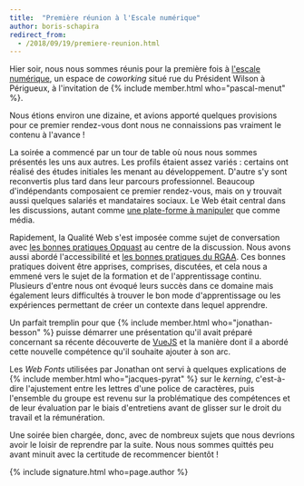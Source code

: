 ```yaml
---
title:  "Première réunion à l'Escale numérique"
author: boris-schapira
redirect_from:
  - /2018/09/19/premiere-reunion.html
---
```


Hier soir, nous nous sommes réunis pour la première fois à [l'escale numérique](http://lescalenumerique.fr/), un espace de <i lang="en" title="lieu de travail partagé">coworking</i> situé rue du Président Wilson à Périgueux, à l'invitation de {% include member.html who="pascal-menut" %}.

Nous étions environ une dizaine, et avions apporté quelques provisions pour ce premier rendez-vous dont nous ne connaissions pas vraiment le contenu à l'avance !

La soirée a commencé par un tour de table où nous nous sommes présentés les uns aux autres. Les profils étaient assez variés : certains ont réalisé des études initiales les menant au développement. D'autre s'y sont reconvertis plus tard dans leur parcours professionnel. Beaucoup d'indépendants composaient ce premier rendez-vous, mais on y trouvait aussi quelques salariés et mandataires sociaux. Le Web était central dans les discussions, autant comme [une plate-forme à manipuler](http://mars-hack-lab.fr/) que comme média.

Rapidement, la Qualité Web s'est imposée comme sujet de conversation avec [les bonnes pratiques Opquast](https://www.opquast.com/qualite-web-opquast/) au centre de la discussion. Nous avons aussi abordé l'accessibilité et [les bonnes pratiques du <abbr title="Référentiel Général d'Accessibilité pour les Administrations">RGAA</abbr>](http://references.modernisation.gouv.fr/referentiel/). Ces bonnes pratiques doivent être apprises, comprises, discutées, et cela nous a emmené vers le sujet de la formation et de l'apprentissage continu. Plusieurs d'entre nous ont évoqué leurs succès dans ce domaine mais également leurs difficultés à trouver le bon mode d'apprentissage ou les expériences permettant de créer un contexte dans lequel apprendre.

Un parfait tremplin pour que {% include member.html who="jonathan-besson" %} puisse démarrer une présentation qu'il avait préparé concernant sa récente découverte de [VueJS](https://vuejs.org/) et la manière dont il a abordé cette nouvelle compétence qu'il souhaite ajouter à son arc.

Les <i lang="en">Web Fonts</i> utilisées par Jonathan ont servi à quelques explications de {% include member.html who="jacques-pyrat" %} sur le <i lang="en" title="Crénage">kerning</i>, c'est-à-dire l'ajustement entre les lettres d'une police de caractères, puis l'ensemble du groupe est revenu sur la problématique des compétences et de leur évaluation par le biais d'entretiens avant de glisser sur le droit du travail et la rémunération.

Une soirée bien chargée, donc, avec de nombreux sujets que nous devrions avoir le loisir de reprendre par la suite. Nous nous sommes quittés peu avant minuit avec la certitude de recommencer bientôt !

{% include signature.html who=page.author %}